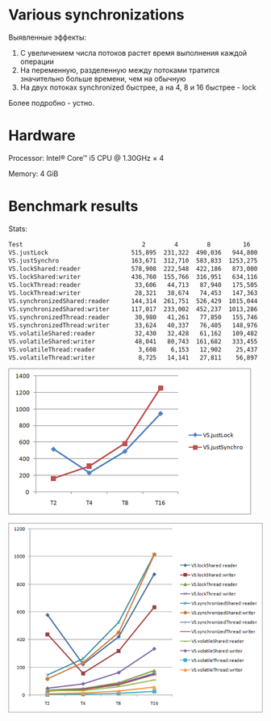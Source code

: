 Various synchronizations
=============
Выявленные эффекты:
1. С увеличением числа потоков растет время выполнения каждой операции
2. На переменную, разделенную между потоками тратится значительно больше времени, чем
на обычную
3. На двух потоках synchronized быстрее, а на 4, 8 и 16 быстрее - lock

Более подробно - устно.

Hardware
========
Processor: Intel® Core™ i5 CPU @ 1.30GHz × 4

Memory: 4 GiB

Benchmark results
=================

Stats:
```
Test                                 2        4        8         16
VS.justLock                       515,895  231,322  490,036   944,800
VS.justSynchro                    163,671  312,710  583,833  1253,275
VS.lockShared:reader              578,908  222,548  422,186   873,000
VS.lockShared:writer              436,760  155,766  316,951   634,116
VS.lockThread:reader               33,606   44,713   87,940   175,505
VS.lockThread:writer               28,321   38,674   74,453   147,363
VS.synchronizedShared:reader      144,314  261,751  526,429  1015,044
VS.synchronizedShared:writer      117,017  233,002  452,237  1013,286
VS.synchronizedThread:reader       30,980   41,261   77,850   155,746
VS.synchronizedThread:writer       33,624   40,337   76,405   148,976
VS.volatileShared:reader           32,430   32,428   61,162   109,482
VS.volatileShared:writer           48,041   80,743  161,682   333,455
VS.volatileThread:reader            3,608    6,153   12,902    25,437
VS.volatileThread:writer            8,725   14,141   27,811    56,897

```

![EV_Graph](VS_Synchro_vs_Lock.png)

![EV_Graph](VS.png)